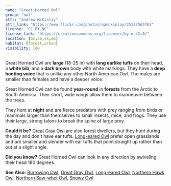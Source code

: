 ```yaml
---
name: "Great Horned Owl"
group: "owl"
attr: "Andrew McKinlay"
attr_link: "https://www.flickr.com/photos/apmckinlay/25127563762"
license: "CC BY-NC"
license_link: "https://creativecommons.org/licenses/by-nc/2.0/"
location: [bc,ab,sk,mb]
habitat: [forest,urban]
visibility: low
---
```

Great Horned Owl are **large** (18-25 in) with **long earlike tufts** on their head, a **white bib**, and a **dark brown** body with white markings. They have a **deep hooting voice** that is unlike any other North American Owl. The males are smaller than females and have a deeper voice.

Great Horned Owl can be found **year-round** in **forests** from the Arctic to South America. Their short, wide wings allow them to manoeuvre between the trees.

They hunt at **night** and are fierce predators with prey ranging from birds or mammals larger than themselves to small insects, mice, and frogs. They use their large, strong talons to break the spine of large prey.

**Could it be?** [Great Gray Owl](/birds/gregrowl/) are also forest dwellers, but they hunt during the day and don't have ear tufts. [Long-eared Owl](/birds/longowl/) prefer open  grasslands and are smaller and slender with ear tufts that point straight up rather than out at a slight angle.

**Did you know?** Great Horned Owl can look in any direction by swiveling their head 180 degrees.

<!-- generated, do not edit -->
**See Also:**
[Burrowing Owl](/birds/burrowl/),
[Great Gray Owl](/birds/gregrowl/),
[Long-eared Owl](/birds/longowl/),
[Northern Hawk Owl](/birds/norhowl/),
[Northern Saw-whet Owl](/birds/norsowl/),
[Snowy Owl](/birds/snowyowl/)
